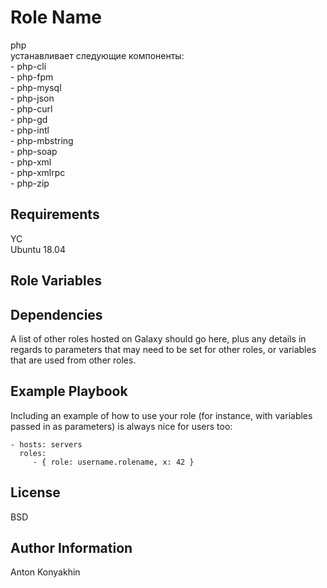 Role Name
=========

php  
устанавливает следующие компоненты:  
    - php-cli  
    - php-fpm  
    - php-mysql  
    - php-json  
    - php-curl  
    - php-gd  
    - php-intl  
    - php-mbstring  
    - php-soap  
    - php-xml  
    - php-xmlrpc  
    - php-zip  

Requirements
------------

YC  
Ubuntu 18.04   

Role Variables
--------------



Dependencies
------------

A list of other roles hosted on Galaxy should go here, plus any details in regards to parameters that may need to be set for other roles, or variables that are used from other roles.

Example Playbook
----------------

Including an example of how to use your role (for instance, with variables passed in as parameters) is always nice for users too:

    - hosts: servers
      roles:
         - { role: username.rolename, x: 42 }

License
-------

BSD

Author Information
------------------

Anton Konyakhin
